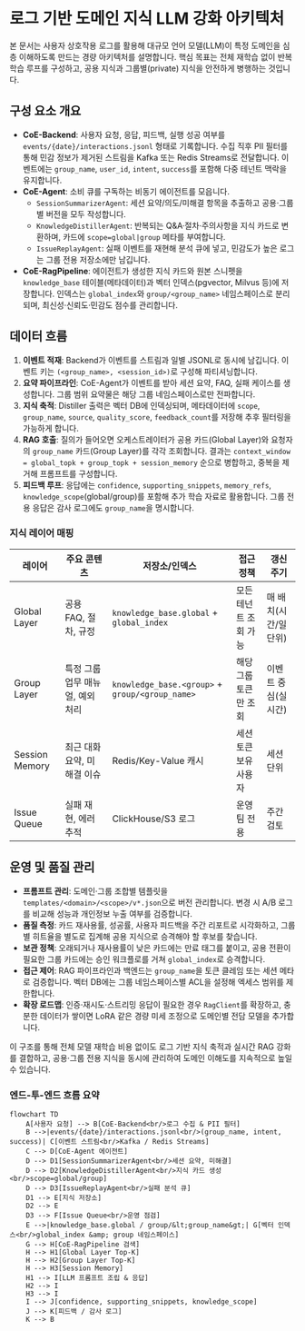 # 로그 기반 도메인 지식 LLM 강화 아키텍처

본 문서는 사용자 상호작용 로그를 활용해 대규모 언어 모델(LLM)이 특정 도메인을 심층 이해하도록 만드는 경량 아키텍처를 설명합니다. 핵심 목표는 전체 재학습 없이 반복 학습 루프를 구성하고, 공용 지식과 그룹별(private) 지식을 안전하게 병행하는 것입니다.

## 구성 요소 개요
- **CoE-Backend**: 사용자 요청, 응답, 피드백, 실행 성공 여부를 `events/{date}/interactions.jsonl` 형태로 기록합니다. 수집 직후 PII 필터를 통해 민감 정보가 제거된 스트림을 Kafka 또는 Redis Streams로 전달합니다. 이벤트에는 `group_name`, `user_id`, `intent`, `success`를 포함해 다중 테넌트 맥락을 유지합니다.
- **CoE-Agent**: 소비 큐를 구독하는 비동기 에이전트를 모읍니다.
  - `SessionSummarizerAgent`: 세션 요약/의도/미해결 항목을 추출하고 공용·그룹별 버전을 모두 작성합니다.
  - `KnowledgeDistillerAgent`: 반복되는 Q&A·절차·주의사항을 지식 카드로 변환하며, 카드에 `scope=global|group` 메타를 부여합니다.
  - `IssueReplayAgent`: 실패 이벤트를 재현해 분석 큐에 넣고, 민감도가 높은 로그는 그룹 전용 저장소에만 남깁니다.
- **CoE-RagPipeline**: 에이전트가 생성한 지식 카드와 원본 스니펫을 `knowledge_base` 테이블(메타데이터)과 벡터 인덱스(pgvector, Milvus 등)에 저장합니다. 인덱스는 `global_index`와 `group/<group_name>` 네임스페이스로 분리되며, 최신성·신뢰도·민감도 점수를 관리합니다.

## 데이터 흐름
1. **이벤트 적재**: Backend가 이벤트를 스트림과 일별 JSONL로 동시에 남깁니다. 이벤트 키는 `(<group_name>, <session_id>)`로 구성해 파티셔닝합니다.
2. **요약 파이프라인**: CoE-Agent가 이벤트를 받아 세션 요약, FAQ, 실패 케이스를 생성합니다. 그룹 범위 요약물은 해당 그룹 네임스페이스로만 전파합니다.
3. **지식 축적**: Distiller 출력은 벡터 DB에 인덱싱되며, 메타데이터에 `scope`, `group_name`, `source`, `quality_score`, `feedback_count`를 저장해 추후 필터링을 가능하게 합니다.
4. **RAG 호출**: 질의가 들어오면 오케스트레이터가 공용 카드(Global Layer)와 요청자의 `group_name` 카드(Group Layer)를 각각 조회합니다. 결과는 `context_window = global_topk + group_topk + session_memory` 순으로 병합하고, 중복을 제거해 프롬프트를 구성합니다.
5. **피드백 루프**: 응답에는 `confidence`, `supporting_snippets`, `memory_refs`, `knowledge_scope`(global/group)를 포함해 추가 학습 자료로 활용합니다. 그룹 전용 응답은 감사 로그에도 `group_name`을 명시합니다.

### 지식 레이어 매핑
| 레이어 | 주요 콘텐츠 | 저장소/인덱스 | 접근 정책 | 갱신 주기 |
| --- | --- | --- | --- | --- |
| Global Layer | 공용 FAQ, 절차, 규정 | `knowledge_base.global` + `global_index` | 모든 테넌트 조회 가능 | 매 배치(시간/일 단위) |
| Group Layer | 특정 그룹 업무 매뉴얼, 예외 처리 | `knowledge_base.<group>` + `group/<group_name>` | 해당 그룹 토큰만 조회 | 이벤트 중심(실시간) |
| Session Memory | 최근 대화 요약, 미해결 이슈 | Redis/Key-Value 캐시 | 세션 토큰 보유 사용자 | 세션 단위 |
| Issue Queue | 실패 재현, 에러 추적 | ClickHouse/S3 로그 | 운영 팀 전용 | 주간 검토 |

## 운영 및 품질 관리
- **프롬프트 관리**: 도메인·그룹 조합별 템플릿을 `templates/<domain>/<scope>/v*.json`으로 버전 관리합니다. 변경 시 A/B 로그를 비교해 성능과 개인정보 누출 여부를 검증합니다.
- **품질 측정**: 카드 재사용률, 성공률, 사용자 피드백을 주간 리포트로 시각화하고, 그룹별 히트율을 별도로 집계해 공용 지식으로 승격해야 할 후보를 찾습니다.
- **보관 정책**: 오래되거나 재사용률이 낮은 카드에는 만료 태그를 붙이고, 공용 전환이 필요한 그룹 카드에는 승인 워크플로를 거쳐 `global_index`로 승격합니다.
- **접근 제어**: RAG 파이프라인과 백엔드는 `group_name`을 토큰 클레임 또는 세션 메타로 검증합니다. 벡터 DB에는 그룹 네임스페이스별 ACL을 설정해 엑세스 범위를 제한합니다.
- **확장 로드맵**: 인증·재시도·스트리밍 응답이 필요한 경우 `RagClient`를 확장하고, 충분한 데이터가 쌓이면 LoRA 같은 경량 미세 조정으로 도메인별 전담 모델을 추가합니다.

이 구조를 통해 전체 모델 재학습 비용 없이도 로그 기반 지식 축적과 실시간 RAG 강화를 결합하고, 공용·그룹 전용 지식을 동시에 관리하여 도메인 이해도를 지속적으로 높일 수 있습니다.

### 엔드-투-엔드 흐름 요약
```mermaid
flowchart TD
    A[사용자 요청] --> B[CoE-Backend<br/>로그 수집 & PII 필터]
    B -->|events/{date}/interactions.jsonl<br/>(group_name, intent, success)| C[이벤트 스트림<br/>Kafka / Redis Streams]
    C --> D[CoE-Agent 에이전트]
    D --> D1[SessionSummarizerAgent<br/>세션 요약, 미해결]
    D --> D2[KnowledgeDistillerAgent<br/>지식 카드 생성<br/>scope=global/group]
    D --> D3[IssueReplayAgent<br/>실패 분석 큐]
    D1 --> E[지식 저장소]
    D2 --> E
    D3 --> F[Issue Queue<br/>운영 점검]
    E -->|knowledge_base.global / group/&lt;group_name&gt;| G[벡터 인덱스<br/>global_index &amp; group 네임스페이스]
    G --> H[CoE-RagPipeline 검색]
    H --> H1[Global Layer Top-K]
    H --> H2[Group Layer Top-K]
    H --> H3[Session Memory]
    H1 --> I[LLM 프롬프트 조립 & 응답]
    H2 --> I
    H3 --> I
    I --> J[confidence, supporting_snippets, knowledge_scope]
    J --> K[피드백 / 감사 로그]
    K --> B
```
